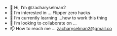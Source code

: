 - 👋 Hi, I’m @zacharyselman2
- 👀 I’m interested in ... Flipper zero hacks
- 🌱 I’m currently learning ...how to work this thing
- 💞️ I’m looking to collaborate on ...
- 📫 How to reach me ... zacharyselman2@gmail.co

<!---
zacharyselman2/zacharyselman2 is a ✨ special ✨ repository because its `README.md` (this file) appears on your GitHub profile.
You can click the Preview link to take a look at your changes.
--->
